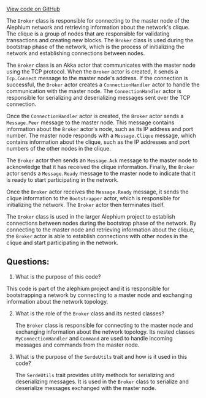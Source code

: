 [View code on GitHub](https://github.com/alephium/alephium/blob/master/flow/src/main/scala/org/alephium/flow/network/bootstrap/Broker.scala)

The `Broker` class is responsible for connecting to the master node of the Alephium network and retrieving information about the network's clique. The clique is a group of nodes that are responsible for validating transactions and creating new blocks. The `Broker` class is used during the bootstrap phase of the network, which is the process of initializing the network and establishing connections between nodes.

The `Broker` class is an Akka actor that communicates with the master node using the TCP protocol. When the `Broker` actor is created, it sends a `Tcp.Connect` message to the master node's address. If the connection is successful, the `Broker` actor creates a `ConnectionHandler` actor to handle the communication with the master node. The `ConnectionHandler` actor is responsible for serializing and deserializing messages sent over the TCP connection.

Once the `ConnectionHandler` actor is created, the `Broker` actor sends a `Message.Peer` message to the master node. This message contains information about the `Broker` actor's node, such as its IP address and port number. The master node responds with a `Message.Clique` message, which contains information about the clique, such as the IP addresses and port numbers of the other nodes in the clique.

The `Broker` actor then sends an `Message.Ack` message to the master node to acknowledge that it has received the clique information. Finally, the `Broker` actor sends a `Message.Ready` message to the master node to indicate that it is ready to start participating in the network.

Once the `Broker` actor receives the `Message.Ready` message, it sends the clique information to the `Bootstrapper` actor, which is responsible for initializing the network. The `Broker` actor then terminates itself.

The `Broker` class is used in the larger Alephium project to establish connections between nodes during the bootstrap phase of the network. By connecting to the master node and retrieving information about the clique, the `Broker` actor is able to establish connections with other nodes in the clique and start participating in the network.
## Questions: 
 1. What is the purpose of this code?
   
   This code is part of the alephium project and it is responsible for bootstrapping a network by connecting to a master node and exchanging information about the network topology.

2. What is the role of the `Broker` class and its nested classes?
   
   The `Broker` class is responsible for connecting to the master node and exchanging information about the network topology. Its nested classes `MyConnectionHandler` and `Command` are used to handle incoming messages and commands from the master node.

3. What is the purpose of the `SerdeUtils` trait and how is it used in this code?
   
   The `SerdeUtils` trait provides utility methods for serializing and deserializing messages. It is used in the `Broker` class to serialize and deserialize messages exchanged with the master node.